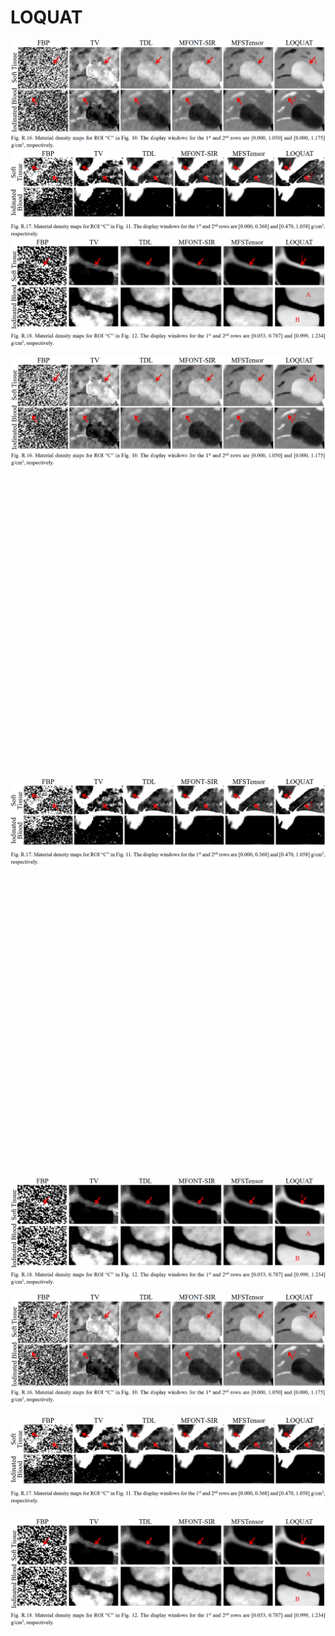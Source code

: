 # LOQUAT
![Material density maps for ROI “C” in Fig. 10.](Images/FigR16.png)
![Material density maps for ROI “C” in Fig. 11.](Images/FigR17.png)
![Material density maps for ROI “C” in Fig. 12.](Images/FigR18.png)

<p align="center">
  <img src="Images/FigR16.png" alt="Material density maps for ROI “C” in Fig. 10." style="display: block; margin-bottom: 500px;"/>
  <img src="Images/FigR17.png" alt="Material density maps for ROI “C” in Fig. 11." style="display: block; margin-bottom: 500px;"/>
  <img src="Images/FigR18.png" alt="Material density maps for ROI “C” in Fig. 12." style="display: block;"/>
</p>

<p align="center" style="line-height: 2;">
  <img src="Images/FigR16.png" alt="Material density maps for ROI 'C' in Fig. 10." />
</p>
<p align="center" style="line-height: 2;">
  <img src="Images/FigR17.png" alt="Material density maps for ROI 'C' in Fig. 11." />
</p>
<p align="center" style="line-height: 2;">
  <img src="Images/FigR18.png" alt="Material density maps for ROI 'C' in Fig. 12." />
</p>
